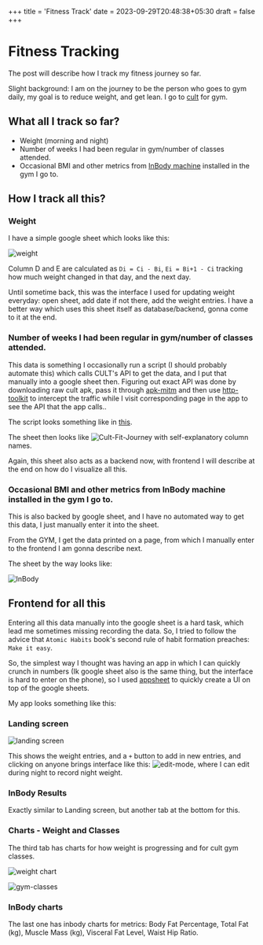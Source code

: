 +++
title = 'Fitness Track'
date = 2023-09-29T20:48:38+05:30
draft = false
+++

# Fitness Tracking

The post will describe how I track my fitness journey so far.

Slight background: I am on the journey to be the person who goes to gym daily, my goal is to reduce weight, and get lean. I go to [cult](https://www.cult.fit/) for gym.

## What all I track so far?

- Weight (morning and night)
- Number of weeks I had been regular in gym/number of classes attended.
- Occasional BMI and other metrics from [InBody machine](https://www.inbody.in/) installed in the gym I go to.

## How I track all this?

### Weight

I have a simple google sheet which looks like this:

![weight](image.png)

Column D and E are calculated as `Di = Ci - Bi`, `Ei = Bi+1 - Ci` tracking how much weight changed in that day, and the next day.

Until sometime back, this was the interface I used for updating weight everyday: open sheet, add date if not there, add the weight entries. I have a better way which uses this sheet itself as database/backend, gonna come to it at the end.

### Number of weeks I had been regular in gym/number of classes attended.

This data is something I occasionally run a script (I should probably automate this) which calls CULT's API to get the data, and I put that manually into a google sheet then.
Figuring out exact API was done by downloading raw cult apk, pass it through [apk-mitm](https://github.com/shroudedcode/apk-mitm) and then use [http-toolkit](https://httptoolkit.com/) to intercept the traffic while I visit corresponding page in the app to see the API that the app calls..

The script looks something like in [this](./cult_data_extract.py).

The sheet then looks like ![Cult-Fit-Journey](image-1.png) with self-explanatory column names.

Again, this sheet also acts as a backend now, with frontend I will describe at the end on how do I visualize all this.

### Occasional BMI and other metrics from InBody machine installed in the gym I go to.

This is also backed by google sheet, and I have no automated way to get this data, I just manually enter it into the sheet.

From the GYM, I get the data printed on a page, from which I manually enter to the frontend I am gonna describe next.

The sheet by the way looks like:

![InBody](image-2.png)

## Frontend for all this

Entering all this data manually into the google sheet is a hard task, which lead me sometimes missing recording the data. So, I tried to follow the advice that `Atomic Habits` book's second rule of habit formation preaches: `Make it easy`.

So, the simplest way I thought was having an app in which I can quickly crunch in numbers (Ik google sheet also is the same thing, but the interface is hard to enter on the phone), so I used [appsheet](https://www.appsheet.com/) to quickly create a UI on top of the google sheets.

My app looks something like this:

### Landing screen

![landing screen](image-3.png)

This shows the weight entries, and a `+` button to add in new entries, and clicking on anyone brings interface like this: ![edit-mode](image-4.png), where I can edit during night to record night weight.

### InBody Results

Exactly similar to Landing screen, but another tab at the bottom for this.

### Charts - Weight and Classes

The third tab has charts for how weight is progressing and for cult gym classes.

![weight chart](image-5.png)

![gym-classes](image-6.png)

### InBody charts

The last one has inbody charts for metrics: Body Fat Percentage, Total Fat (kg), Muscle Mass (kg), Visceral Fat Level, Waist Hip Ratio.
